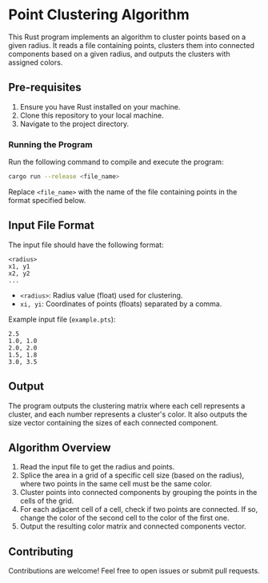 # Point Clustering Algorithm

This Rust program implements an algorithm to cluster points based on a given radius. It reads a file containing points, clusters them into connected components based on a given radius, and outputs the clusters with assigned colors.

## Pre-requisites

1. Ensure you have Rust installed on your machine.
2. Clone this repository to your local machine.
3. Navigate to the project directory.

### Running the Program

Run the following command to compile and execute the program:

```bash
cargo run --release <file_name>
```

Replace `<file_name>` with the name of the file containing points in the format specified below.

## Input File Format

The input file should have the following format:

```
<radius>
x1, y1
x2, y2
...
```

- `<radius>`: Radius value (float) used for clustering.
- `xi, yi`: Coordinates of points (floats) separated by a comma.

Example input file (`example.pts`):

```
2.5
1.0, 1.0
2.0, 2.0
1.5, 1.8
3.0, 3.5
```

## Output

The program outputs the clustering matrix where each cell represents a cluster, and each number represents a cluster's color. It also outputs the size vector containing the sizes of each connected component.

## Algorithm Overview

1. Read the input file to get the radius and points.
2. Splice the area in a grid of a specific cell size (based on the radius), where two points in the same cell must be the same color.
3. Cluster points into connected components by grouping the points in the cells of the grid.
4. For each adjacent cell of a cell, check if two points are connected. If so, change the color of the second cell to the color of the first one.
5. Output the resulting color matrix and connected components vector.

## Contributing

Contributions are welcome! Feel free to open issues or submit pull requests.
